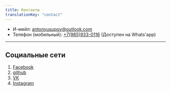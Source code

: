 ```yaml
---
title: Контакты
translationKey: "contact"
---
```


* И-мейл: [antonyusupov@outlook.com](mailto:antonyusupov@outlook.com)
* Телефон (мобильный): [+7(985)933-0116](tel:+7(985)933-0116)
(Доступен на Whats'app)

---

## Социальные сети

1. [Facebook](https://www.facebook.com/anton.yusupov.75/)
2. [github](https://github.com/yusupovanton)
3. [VK](https://vk.com/psychosomatikka)
4. [Instagram](https://www.instagram.com/psychosomatikka/)
